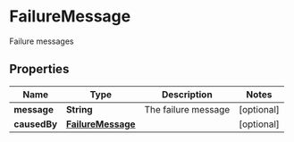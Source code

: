 

# FailureMessage

Failure messages

## Properties

| Name | Type | Description | Notes |
|------------ | ------------- | ------------- | -------------|
|**message** | **String** | The failure message |  [optional] |
|**causedBy** | [**FailureMessage**](FailureMessage.md) |  |  [optional] |



